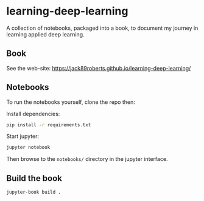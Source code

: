 # learning-deep-learning

A collection of notebooks, packaged into a book, to document my journey in learning applied deep learning.

## Book

See the web-site: https://jack89roberts.github.io/learning-deep-learning/


## Notebooks

To run the notebooks yourself, clone the repo then:

Install dependencies:

```bash
pip install -r requirements.txt
```

Start jupyter:

```bash
jupyter notebook
```

Then browse to the `notebooks/` directory in the jupyter interface. 

## Build the book

```
jupyter-book build .
```

